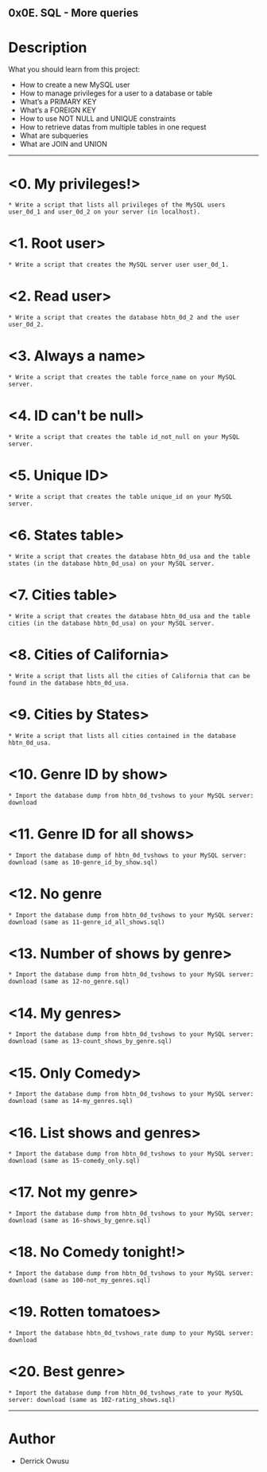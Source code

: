 ## 0x0E. SQL - More queries
# Description

  What you should learn from this project:
   * How to create a new MySQL user
   * How to manage privileges for a user to a database or table
   * What’s a PRIMARY KEY
   * What’s a FOREIGN KEY
   * How to use NOT NULL and UNIQUE constraints
   * How to retrieve datas from multiple tables in one request
   * What are subqueries
   * What are JOIN and UNION

- - - -

# <0. My privileges!>
    * Write a script that lists all privileges of the MySQL users user_0d_1 and user_0d_2 on your server (in localhost).
# <1. Root user>
    * Write a script that creates the MySQL server user user_0d_1.
# <2. Read user>
    * Write a script that creates the database hbtn_0d_2 and the user user_0d_2.
# <3. Always a name>
    * Write a script that creates the table force_name on your MySQL server.
# <4. ID can't be null>
    * Write a script that creates the table id_not_null on your MySQL server.
# <5. Unique ID>
    * Write a script that creates the table unique_id on your MySQL server.
# <6. States table>
    * Write a script that creates the database hbtn_0d_usa and the table states (in the database hbtn_0d_usa) on your MySQL server.
# <7. Cities table>
    * Write a script that creates the database hbtn_0d_usa and the table cities (in the database hbtn_0d_usa) on your MySQL server.
# <8. Cities of California>
    * Write a script that lists all the cities of California that can be found in the database hbtn_0d_usa.
# <9. Cities by States>
    * Write a script that lists all cities contained in the database hbtn_0d_usa.
# <10. Genre ID by show>
    * Import the database dump from hbtn_0d_tvshows to your MySQL server: download
# <11. Genre ID for all shows>
    * Import the database dump of hbtn_0d_tvshows to your MySQL server: download (same as 10-genre_id_by_show.sql)
# <12. No genre
    * Import the database dump from hbtn_0d_tvshows to your MySQL server: download (same as 11-genre_id_all_shows.sql)
# <13. Number of shows by genre>
    * Import the database dump from hbtn_0d_tvshows to your MySQL server: download (same as 12-no_genre.sql)
# <14. My genres>
    * Import the database dump from hbtn_0d_tvshows to your MySQL server: download (same as 13-count_shows_by_genre.sql)
# <15. Only Comedy>
    * Import the database dump from hbtn_0d_tvshows to your MySQL server: download (same as 14-my_genres.sql)
# <16. List shows and genres>
    * Import the database dump from hbtn_0d_tvshows to your MySQL server: download (same as 15-comedy_only.sql)
# <17. Not my genre>
    * Import the database dump from hbtn_0d_tvshows to your MySQL server: download (same as 16-shows_by_genre.sql)
# <18. No Comedy tonight!>
    * Import the database dump from hbtn_0d_tvshows to your MySQL server: download (same as 100-not_my_genres.sql)
# <19. Rotten tomatoes>
    * Import the database hbtn_0d_tvshows_rate dump to your MySQL server: download
# <20. Best genre>
    * Import the database dump from hbtn_0d_tvshows_rate to your MySQL server: download (same as 102-rating_shows.sql)

- - - -

# Author
   * Derrick Owusu
